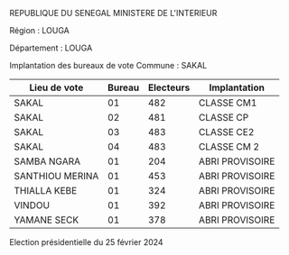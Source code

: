 REPUBLIQUE DU SENEGAL MINISTERE DE L'INTERIEUR

Région : LOUGA

Département : LOUGA

Implantation des bureaux de vote Commune : SAKAL

| Lieu de vote | Bureau | Electeurs | Implantation |
| - | - | - | - |
| SAKAL | 01 | 482 | CLASSE CM1 |
| SAKAL | 02 | 481 | CLASSE CP |
| SAKAL | 03 | 483 | CLASSE CE2 |
| SAKAL | 04 | 483 | CLASSE CM 2 |
| SAMBA NGARA | 01 | 204 | ABRI PROVISOIRE |
| SANTHIOU MERINA | 01 | 453 | ABRI PROVISOIRE |
| THIALLA KEBE | 01 | 324 | ABRI PROVISOIRE |
| VINDOU | 01 | 392 | ABRI PROVISOIRE |
| YAMANE SECK | 01 | 378 | ABRI PROVISOIRE |

<!-- PageNumber="24/26" -->

Election présidentielle du 25 février 2024

